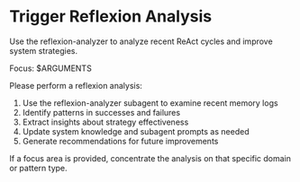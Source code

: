 # Trigger Reflexion Analysis  

Use the reflexion-analyzer to analyze recent ReAct cycles and improve system strategies.

Focus: $ARGUMENTS

Please perform a reflexion analysis:

1. Use the reflexion-analyzer subagent to examine recent memory logs
2. Identify patterns in successes and failures
3. Extract insights about strategy effectiveness  
4. Update system knowledge and subagent prompts as needed
5. Generate recommendations for future improvements

If a focus area is provided, concentrate the analysis on that specific domain or pattern type.